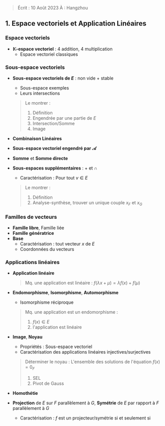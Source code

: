 > Écrit : 10 Août 2023
> À : Hangzhou
## 1. Espace vectoriels et Application Linéaires

### Espace vectoriels
- **$\mathbb{K}$-espace vectoriel** : 4 addition, 4 multiplication
	- Espace vectoriel classiques
### Sous-espace vectoriels
- **Sous-espace vectoriels de $E$** : non vide + stable
	- Sous-espace exemples
	- Leurs intersections
	> Le montrer : 
	> 1. Définition
	> 2. Engendrée par une partie de $E$
	> 3. Intersection/Somme
	> 4. Image

- **Combinaison Linéaires** 
- **Sous-espace vectoriel engendré par $\mathcal{A}$**
- **Somme** et **Somme directe**
- **Sous-espaces supplémentaires** : $+$ et $\cap$ 
	- Caractérisation : Pour tout $v \in E$
	> Le montrer :  
	> 1. Définition
	> 2. Analyse-synthèse, trouver un unique couple $x_{F}$ et $x_{G}$
### Familles de vecteurs
- **Famille libre**, Famille liée
- **Famille génératrice**
- **Base**
	- Caractérisation : tout vecteur $x$ de $E$
	- Coordonnées du vecteurs
### Applications linéaires
- **Application linéaire**
	> Mq. une application est linéaire : $f(\lambda x+ \mu) = \lambda f(x) + f(\mu)$
- **Endomorphisme**, **Isomorphisme**, **Automorphisme**
	- Isomorphisme réciproque
	> Mq. une application est un endomorphisme :
	> 	1. $f(x)\in E$
	> 	2. l'application est linéaire
 
- **Image**, **Noyau**
	- Propriétés : Sous-espace vectoriel 
	- Caractérisation des applications linéaires injectives/surjectives
	> Déterminer le noyau : L'ensemble des solutions de l'équation $f(x) = 0_{F}$
	> 1. SEL
	> 2. Pivot de Gauss

 - **Homothétie**
 - **Projection** de $E$ sur $F$ parallèlement à $G$, **Symétrie** de $E$ par rapport à $F$ parallèlement à $G$
	 - Caractérisation : $f$ est un projecteur/symétrie si et seulement si
  


	
